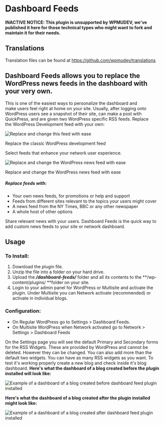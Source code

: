 # Dashboard Feeds

**INACTIVE NOTICE: This plugin is unsupported by WPMUDEV, we've published it here for those technical types who might want to fork and maintain it for their needs.**

## Translations

Translation files can be found at https://github.com/wpmudev/translations

## Dashboard Feeds allows you to replace the WordPress news feeds in the dashboard with your very own.

This is one of the easiest ways to personalize the dashboard and make users feel right at home on your site. Usually, after logging onto WordPress users see a snapshot of their site, can make a post with QuickPress, and are given two WordPress specific RSS feeds. Replace the WordPress Development feed with your own: 

![Replace and change this feed with ease](http://premium.wpmudev.org/wp-content/uploads/2010/03/dashfeed1.gif)

Replace the classic WordPress development feed

 Select feeds that enhance your network user experience. 

![Replace and change the WordPress news feed with ease](http://premium.wpmudev.org/wp-content/uploads/2010/03/dashfeed2.gif)

Replace and change the WordPress news feed with ease

##### Replace feeds with:

*   Your own news feeds, for promotions or help and support
*   Feeds from different sites relevant to the topics your users might cover
*   A news feed from the NY Times, BBC or any other newspaper
*   A whole host of other options

Share relevant news with your users. Dashboard Feeds is the quick way to add custom news feeds to your site or network dashboard.

## Usage

### To Install:

1.  Download the plugin file.
2.  Unzip the file into a folder on your hard drive.
3.  Upload the **_/dashboard-feeds/_** folder and all its contents to the **/wp-content/plugins/ **folder on your site.
4.  Login to your admin panel for WordPress or Multisite and activate the plugin. Under Multisite you can Network activate (recommended) or activate in individual blogs.

### Configuration:

*   On Regular WordPress go to Settings > Dashboard Feeds.
*   On Multisite WordPress when Network activated go to Network > Settings > Dashboard Feeds

On the Settings page you will see the default Primary and Secondary forms for the RSS Widgets. These are provided by WordPress and cannot be deleted. However they can be changed. You can also add more than the default two widgets. You can have as many RSS widgets as you want. To test it's working properly create a new blog and check inside it's blog dashboard. **Here's what the dashboard of a blog created before the plugin installed will look like:** 

![Example of a dashboard of a blog created before dashboard feed plugin installed](https://premium.wpmudev.org/wp-content/uploads/2010/03/dash63.jpg)

 **Here's what the dashboard of a blog created after the plugin installed might look like:** 

![Example of a dashboard of a blog created after dashboard feed plugin installed](https://premium.wpmudev.org/wp-content/uploads/2010/03/dash64.jpg)
